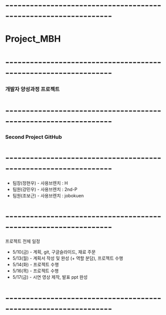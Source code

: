 # ----------------------------------------------------------------

# Project_MBH
# ----------------------------------------------------------------
### 개발자 양성과정 프로젝트
# ----------------------------------------------------------------
### Second Project GitHub
# ----------------------------------------------------------------
- 팀장(정현우) - 사용브렌치 : H
- 팀원(강민우) - 사용브렌치 : 2nd-P
- 팀원(조보근) - 사용브렌치 : jobokuen
# ----------------------------------------------------------------
프로젝트 전체 일정
- 5/10(금) - 계획, git, 구글슬라이드, 재료 주문
- 5/13(월) - 계획서 작성 및 완성 (+ 역할 분담), 프로젝트 수행
- 5/14(화) - 프로젝트 수행
- 5/16(목) - 프로젝트 수행
- 5/17(금) - 시연 영상 제작, 발표 ppt 완성
# ----------------------------------------------------------------



